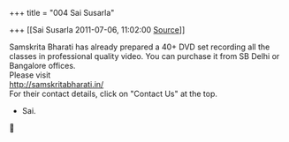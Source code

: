 +++
title = "004 Sai Susarla"

+++
[[Sai Susarla	2011-07-06, 11:02:00 [Source](https://groups.google.com/g/samskrita/c/Zon89uOTLiM)]]



Samskrita Bharati has already prepared a 40+ DVD set recording all the classes in professional quality video. You can purchase it from SB Delhi or Bangalore offices.  
Please visit  
<http://samskritabharati.in/>  
For their contact details, click on "Contact Us" at the top.  
- Sai.



